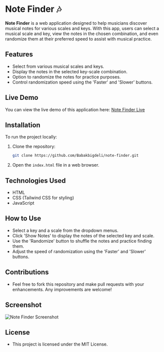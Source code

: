# Note Finder 🎶

**Note Finder** is a web application designed to help musicians discover musical notes for various scales and keys. With this app, users can select a musical scale and key, view the notes in the chosen combination, and even randomize them at their preferred speed to assist with musical practice.

## Features
- Select from various musical scales and keys.
- Display the notes in the selected key-scale combination.
- Option to randomize the notes for practice purposes.
- Control randomization speed using the 'Faster' and 'Slower' buttons.

## Live Demo
You can view the live demo of this application here: [Note Finder Live](https://babakbigdeli.github.io/note-finder/)

## Installation
To run the project locally:
1. Clone the repository:
   ```bash
   git clone https://github.com/Babakbigdeli/note-finder.git
2. Open the `index.html` file in a web browser.

## Technologies Used
- HTML
- CSS (Tailwind CSS for styling)
- JavaScript

## How to Use
- Select a key and a scale from the dropdown menus.
- Click 'Show Notes' to display the notes of the selected key and scale.
- Use the 'Randomize' button to shuffle the notes and practice finding them.
- Adjust the speed of randomization using the 'Faster' and 'Slower' buttons.

## Contributions
- Feel free to fork this repository and make pull requests with your enhancements. Any improvements are welcome!

## Screenshot

![Note Finder Screenshot](./screenshot.jpg)

## License
- This project is licensed under the MIT License.
